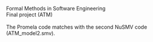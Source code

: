 Formal Methods in Software Engineering  <br>
Final project (ATM) <br>
 <br>
 The Promela code matches with the second NuSMV code (ATM_model2.smv).
